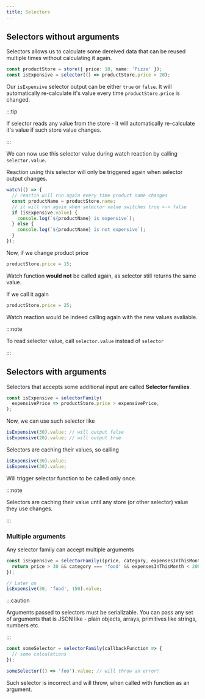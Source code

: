```yaml
---
title: Selectors
---
```


## Selectors without arguments

Selectors allows us to calculate some dereived data that can be reused multiple times without calculating it again.

```ts
const productStore = store({ price: 10, name: 'Pizza' });
const isExpensive = selector(() => productStore.price > 20);
```

Our `isExpensive` selector output can be either `true` or `false`. It will automatically re-calculate it's value every time `productStore.price` is changed.

:::tip

If selector reads any value from the store - it will automatically re-calculate it's value if such store value changes.

:::

We can now use this selector value during watch reaction by calling `selector.value`.

Reaction using this selector will only be triggered again when selector output changes.

```ts
watch(() => {
  // reactin will run again every time product name changes
  const productName = productStore.name;
  // it will run again when selector value switches true <-> false
  if (isExpensive.value) {
    console.log(`${productName} is expensive`);
  } else {
    console.log(`${productName} is not expensive`);
  }
});
```

Now, if we change product price

```ts
productStore.price = 15;
```

Watch function **would not** be called again, as selector still returns the same value.

If we call it again

```ts
productStore.price = 25;
```

Watch reaction would be indeed calling again with the new values avaliable.

:::note

To read selector value, call `selector.value` instead of `selector`

:::

## Selectors with arguments

Selectors that accepts some additional input are called **Selector families**.

```ts
const isExpensive = selectorFamily(
  expensivePrice => productStore.price > expensivePrice,
);
```

Now, we can use such selector like

```ts
isExpensive(30).value; // will output false
isExpensive(20).value; // will output true
```

Selectors are caching their values, so calling

```ts
isExpensive(30).value;
isExpensive(30).value;
```

Will trigger selector function to be called only once.

:::note

Selectors are caching their value until any store (or other selector) value they use changes.

:::

### Multiple arguments

Any selector family can accept multiple arguments

```ts
const isExpensive = selectorFamily((price, category, expensesInThisMonth) => {
  return price > 30 && category === 'food' && expensesInThisMonth < 200;
});

// Later on
isExpensive(30, 'food', 150).value;
```

:::caution

Arguments passed to selectors must be serializable. You can pass any set of arguments that is JSON like - plain objects, arrays, primitives like strings, numbers etc.

:::

```ts
const someSelector = selectorFamily(callbackFunction => {
  // some calculations
});

someSelector(() => 'foo').value; // will throw an error!
```

Such selector is incorrect and will throw, when called with function as an argument.
